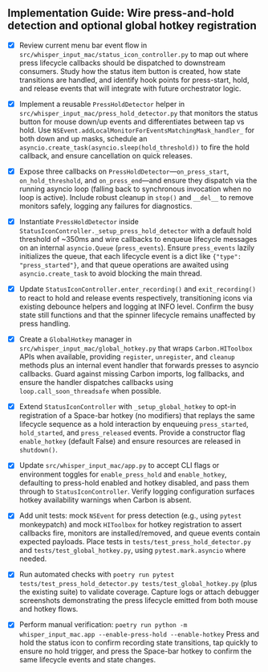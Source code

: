 ## Implementation Guide: Wire press-and-hold detection and optional global hotkey registration

- [x] Review current menu bar event flow in `src/whisper_input_mac/status_icon_controller.py` to map out where press lifecycle callbacks should be dispatched to downstream consumers.
  Study how the status item button is created, how state transitions are handled, and identify hook points for press-start, hold, and release events that will integrate with future orchestrator logic.
- [x] Implement a reusable `PressHoldDetector` helper in `src/whisper_input_mac/press_hold_detector.py` that monitors the status button for mouse down/up events and differentiates between tap vs hold.
  Use `NSEvent.addLocalMonitorForEventsMatchingMask_handler_` for both down and up masks, schedule an `asyncio.create_task(asyncio.sleep(hold_threshold))` to fire the hold callback, and ensure cancellation on quick releases.
- [x] Expose three callbacks on `PressHoldDetector`—`on_press_start`, `on_hold_threshold`, and `on_press_end`—and ensure they dispatch via the running asyncio loop (falling back to synchronous invocation when no loop is active).
  Include robust cleanup in `stop()` and `__del__` to remove monitors safely, logging any failures for diagnostics.
- [x] Instantiate `PressHoldDetector` inside `StatusIconController._setup_press_hold_detector` with a default hold threshold of ~350ms and wire callbacks to enqueue lifecycle messages on an internal `asyncio.Queue` (`press_events`).
  Ensure `press_events` lazily initializes the queue, that each lifecycle event is a dict like `{"type": "press_started"}`, and that queue operations are awaited using `asyncio.create_task` to avoid blocking the main thread.
- [x] Update `StatusIconController.enter_recording()` and `exit_recording()` to react to hold and release events respectively, transitioning icons via existing debounce helpers and logging at INFO level.
  Confirm the busy state still functions and that the spinner lifecycle remains unaffected by press handling.
- [x] Create a `GlobalHotkey` manager in `src/whisper_input_mac/global_hotkey.py` that wraps `Carbon.HIToolbox` APIs when available, providing `register`, `unregister`, and `cleanup` methods plus an internal event handler that forwards presses to asyncio callbacks.
  Guard against missing Carbon imports, log fallbacks, and ensure the handler dispatches callbacks using `loop.call_soon_threadsafe` when possible.
- [x] Extend `StatusIconController` with `_setup_global_hotkey` to opt-in registration of a Space-bar hotkey (no modifiers) that replays the same lifecycle sequence as a hold interaction by enqueuing `press_started`, `hold_started`, and `press_released` events.
  Provide a constructor flag `enable_hotkey` (default False) and ensure resources are released in `shutdown()`.
- [x] Update `src/whisper_input_mac/app.py` to accept CLI flags or environment toggles for `enable_press_hold` and `enable_hotkey`, defaulting to press-hold enabled and hotkey disabled, and pass them through to `StatusIconController`.
  Verify logging configuration surfaces hotkey availability warnings when Carbon is absent.
- [x] Add unit tests: mock `NSEvent` for press detection (e.g., using `pytest` monkeypatch) and mock `HIToolbox` for hotkey registration to assert callbacks fire, monitors are installed/removed, and queue events contain expected payloads.
  Place tests in `tests/test_press_hold_detector.py` and `tests/test_global_hotkey.py`, using `pytest.mark.asyncio` where needed.
- [x] Run automated checks with `poetry run pytest tests/test_press_hold_detector.py tests/test_global_hotkey.py` (plus the existing suite) to validate coverage.
  Capture logs or attach debugger screenshots demonstrating the press lifecycle emitted from both mouse and hotkey flows.
- [x] Perform manual verification: `poetry run python -m whisper_input_mac.app --enable-press-hold --enable-hotkey`
  Press and hold the status icon to confirm recording state transitions, tap quickly to ensure no hold trigger, and press the Space-bar hotkey to confirm the same lifecycle events and state changes.

